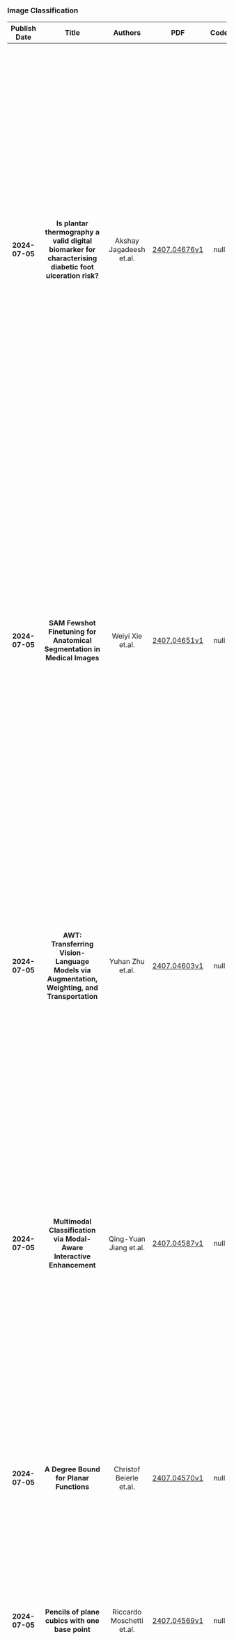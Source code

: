 
### Image Classification
|Publish Date|Title|Authors|PDF|Code|Abstract|
| :---: | :---: | :---: | :---: | :---: | :---: |
|**2024-07-05**|**Is plantar thermography a valid digital biomarker for characterising diabetic foot ulceration risk?**|Akshay Jagadeesh et.al.|[2407.04676v1](http://arxiv.org/abs/2407.04676v1)|null|Background: In the absence of prospective data on diabetic foot ulcers (DFU), cross-sectional associations with causal risk factors (peripheral neuropathy, and peripheral arterial disease (PAD)) could be used to establish the validity of plantar thermography for DFU risk stratification.   Methods: First, we investigated the associations between the intrinsic clusters of plantar thermographic images with several DFU risk factors using an unsupervised deep-learning framework. We then studied associations between obtained thermography clusters and DFU risk factors. Second, to identify those associations with predictive power, we used supervised learning to train Convolutional Neural Network (CNN) regression/classification models that predicted the risk factor based on the thermograph (and visual) input.   Findings: Our dataset comprised 282 thermographs from type 2 diabetes mellitus patients (aged 56.31 +- 9.18 years, 51.42 % males). On clustering, we found two overlapping clusters (silhouette score = 0.10, indicating weak separation). There was strong evidence for associations between assigned clusters and several factors related to diabetic foot ulceration such as peripheral neuropathy, PAD, number of diabetes complications, and composite DFU risk prediction scores such as Martins-Mendes, PODUS-2020, and SIGN. However, models predicting said risk factors had poor performances.   Interpretation: The strong associations between intrinsic thermography clusters and several DFU risk factors support the validity of using thermography for characterising DFU risk. However, obtained associations did not prove to be predictive, likely due to, spectrum bias, or because thermography and classical risk factors characterise incompletely overlapping portions of the DFU risk construct. Our findings highlight the challenges in standardising ground truths when defining novel digital biomarkers.|
|**2024-07-05**|**SAM Fewshot Finetuning for Anatomical Segmentation in Medical Images**|Weiyi Xie et.al.|[2407.04651v1](http://arxiv.org/abs/2407.04651v1)|null|We propose a straightforward yet highly effective few-shot fine-tuning strategy for adapting the Segment Anything (SAM) to anatomical segmentation tasks in medical images. Our novel approach revolves around reformulating the mask decoder within SAM, leveraging few-shot embeddings derived from a limited set of labeled images (few-shot collection) as prompts for querying anatomical objects captured in image embeddings. This innovative reformulation greatly reduces the need for time-consuming online user interactions for labeling volumetric images, such as exhaustively marking points and bounding boxes to provide prompts slice by slice. With our method, users can manually segment a few 2D slices offline, and the embeddings of these annotated image regions serve as effective prompts for online segmentation tasks. Our method prioritizes the efficiency of the fine-tuning process by exclusively training the mask decoder through caching mechanisms while keeping the image encoder frozen. Importantly, this approach is not limited to volumetric medical images, but can generically be applied to any 2D/3D segmentation task. To thoroughly evaluate our method, we conducted extensive validation on four datasets, covering six anatomical segmentation tasks across two modalities. Furthermore, we conducted a comparative analysis of different prompting options within SAM and the fully-supervised nnU-Net. The results demonstrate the superior performance of our method compared to SAM employing only point prompts (approximately 50% improvement in IoU) and performs on-par with fully supervised methods whilst reducing the requirement of labeled data by at least an order of magnitude.|
|**2024-07-05**|**AWT: Transferring Vision-Language Models via Augmentation, Weighting, and Transportation**|Yuhan Zhu et.al.|[2407.04603v1](http://arxiv.org/abs/2407.04603v1)|null|Pre-trained vision-language models (VLMs) have shown impressive results in various visual classification tasks. However, we often fail to fully unleash their potential when adapting them for new concept understanding due to limited information on new classes. To address this limitation, we introduce a novel adaptation framework, AWT (Augment, Weight, then Transport). AWT comprises three key components: augmenting inputs with diverse visual perspectives and enriched class descriptions through image transformations and language models; dynamically weighting inputs based on the prediction entropy; and employing optimal transport to mine semantic correlations in the vision-language space. AWT can be seamlessly integrated into various VLMs, enhancing their zero-shot capabilities without additional training and facilitating few-shot learning through an integrated multimodal adapter module. We verify AWT in multiple challenging scenarios, including zero-shot and few-shot image classification, zero-shot video action recognition, and out-of-distribution generalization. AWT consistently outperforms the state-of-the-art methods in each setting. In addition, our extensive studies further demonstrate AWT's effectiveness and adaptability across different VLMs, architectures, and scales.|
|**2024-07-05**|**Multimodal Classification via Modal-Aware Interactive Enhancement**|Qing-Yuan Jiang et.al.|[2407.04587v1](http://arxiv.org/abs/2407.04587v1)|null|Due to the notorious modality imbalance problem, multimodal learning (MML) leads to the phenomenon of optimization imbalance, thus struggling to achieve satisfactory performance. Recently, some representative methods have been proposed to boost the performance, mainly focusing on adaptive adjusting the optimization of each modality to rebalance the learning speed of dominant and non-dominant modalities. To better facilitate the interaction of model information in multimodal learning, in this paper, we propose a novel multimodal learning method, called modal-aware interactive enhancement (MIE). Specifically, we first utilize an optimization strategy based on sharpness aware minimization (SAM) to smooth the learning objective during the forward phase. Then, with the help of the geometry property of SAM, we propose a gradient modification strategy to impose the influence between different modalities during the backward phase. Therefore, we can improve the generalization ability and alleviate the modality forgetting phenomenon simultaneously for multimodal learning. Extensive experiments on widely used datasets demonstrate that our proposed method can outperform various state-of-the-art baselines to achieve the best performance.|
|**2024-07-05**|**A Degree Bound for Planar Functions**|Christof Beierle et.al.|[2407.04570v1](http://arxiv.org/abs/2407.04570v1)|null|Using Stickelberger's theorem on Gauss sums, we show that if $F$ is a planar function on a finite field $\mathbb{F}_q$, then for all non-zero functions $G : \mathbb{F}_q \to \mathbb{F}_q$, we have \begin{equation*} \mathrm{deg } \ G \circ F - \mathrm{deg } \ G \le \frac{n(p-1)}{2}\,, \end{equation*} where $q = p^n$ with $p$ a prime and $n$ a positive integer, and $\mathrm{deg } \ F$ is the algebraic degree of $F$, i.e., the degree of the corresponding multivariate polynomial over $\mathbb{F}_p$. This bound leads to a simpler proof of the classification of planar polynomials over $\mathbb{F}_p$ and planar monomials over $\mathbb{F}_{p^2}$. As a new result, using the same degree bound, we complete the classification of planar monomials for all $n = 2^k$ with $p>5$ and $k$ a non-negative integer. Finally, we state a conjecture on the sum of the base-$p$ digits of integers modulo $q-1$ that implies the complete classification of planar monomials over finite fields of characteristic $p>5$.|
|**2024-07-05**|**Pencils of plane cubics with one base point**|Riccardo Moschetti et.al.|[2407.04569v1](http://arxiv.org/abs/2407.04569v1)|null|We study pencils of plane cubics with only one base point and general member smooth, giving a complete classification. Under the additional hypothesis that all members are irreducible, we prove that there exists a unique non-isotrivial pencil with these properties up to projective transformation. We compare our construction with the classical approaches given by Gattazzo, Beauville and Miranda-Persson.|
|**2024-07-05**|**Anticipating Solar Flares**|Hugh S. Hudson et.al.|[2407.04567v1](http://arxiv.org/abs/2407.04567v1)|null|Solar flares commonly have a hot onset precursor event" (HOPE), detectable from soft X-ray observations. Detecting this requires subtraction of pre-flare fluxes from the non-flaring Sun prior to the event, fitting an isothermal emission model to the flare excess fluxes by comparing the GOES passbands at 1-8 A and 0.5-4 A, and plotting the timewise evolution of the flare emission in a diagram of temperature \textit{vs} emission measure. The HOPE then appears as an initial "horizontal branch" in this diagram. It precedes the non-thermal impulsive phase of the flare and thus the flare peak in soft X-rays as well. We use this property to define a "flare anticipation index" (FAI), which can serve as an alert for observational programs aimed at solar flares based on near-real-time soft X-ray observations. This FAI gives lead times of a few minutes and produces very few false positive alerts even for flare brightenings too weak to merit NOAA classification.|
|**2024-07-05**|**Super-resolution imaging of nanoscale inhomogeneities in hBN-covered and encapsulated few-layer graphene**|Lina Jäckering et.al.|[2407.04565v1](http://arxiv.org/abs/2407.04565v1)|null|Encapsulating few-layer graphene (FLG) in hexagonal boron nitride (hBN) can cause nanoscale inhomogeneities in the FLG, including changes in stacking domains and topographic defects. Due to the diffraction limit, characterizing these inhomogeneities is challenging. Recently, the visualization of stacking domains in encapsulated four-layer graphene (4LG) has been demonstrated with phonon polariton (PhP)-assisted near-field imaging. However, the underlying coupling mechanism and ability to image subdiffractional-sized inhomogeneities remain unknown. Here, we retrieve direct replicas and magnified images of subdiffractional-sized inhomogeneities in hBN-covered trilayer graphene (TLG) and encapsulated 4LG, enabled by the hyperlensing effect. This hyperlensing effect is mediated by hBN's hyperbolic PhP that couple to the FLG's plasmon polaritons. Using near-field microscopy, we identify the coupling by determining the polariton dispersion in hBN-covered TLG to be stacking-dependent. Our work demonstrates super-resolution and magnified imaging of inhomogeneities, paving the way for the realization of homogeneous encapsulated FLG transport samples to study correlated physics.|
|**2024-07-05**|**Rethinking Image Compression on the Web with Generative AI**|Shayan Ali Hassan et.al.|[2407.04542v1](http://arxiv.org/abs/2407.04542v1)|null|The rapid growth of the Internet, driven by social media, web browsing, and video streaming, has made images central to the Web experience, resulting in significant data transfer and increased webpage sizes. Traditional image compression methods, while reducing bandwidth, often degrade image quality. This paper explores a novel approach using generative AI to reconstruct images at the edge or client-side. We develop a framework that leverages text prompts and provides additional conditioning inputs like Canny edges and color palettes to a text-to-image model, achieving up to 99.8% bandwidth savings in the best cases and 92.6% on average, while maintaining high perceptual similarity. Empirical analysis and a user study show that our method preserves image meaning and structure more effectively than traditional compression methods, offering a promising solution for reducing bandwidth usage and improving Internet affordability with minimal degradation in image quality.|
|**2024-07-05**|**PDiscoFormer: Relaxing Part Discovery Constraints with Vision Transformers**|Ananthu Aniraj et.al.|[2407.04538v1](http://arxiv.org/abs/2407.04538v1)|[link](https://github.com/ananthu-aniraj/pdiscoformer)|Computer vision methods that explicitly detect object parts and reason on them are a step towards inherently interpretable models. Existing approaches that perform part discovery driven by a fine-grained classification task make very restrictive assumptions on the geometric properties of the discovered parts; they should be small and compact. Although this prior is useful in some cases, in this paper we show that pre-trained transformer-based vision models, such as self-supervised DINOv2 ViT, enable the relaxation of these constraints. In particular, we find that a total variation (TV) prior, which allows for multiple connected components of any size, substantially outperforms previous work. We test our approach on three fine-grained classification benchmarks: CUB, PartImageNet and Oxford Flowers, and compare our results to previously published methods as well as a re-implementation of the state-of-the-art method PDiscoNet with a transformer-based backbone. We consistently obtain substantial improvements across the board, both on part discovery metrics and the downstream classification task, showing that the strong inductive biases in self-supervised ViT models require to rethink the geometric priors that can be used for unsupervised part discovery.|
|**2024-07-05**|**A spatial-correlated multitask linear mixed-effects model for imaging genetics**|Zhibin Pu et.al.|[2407.04530v1](http://arxiv.org/abs/2407.04530v1)|null|Imaging genetics aims to uncover the hidden relationship between imaging quantitative traits (QTs) and genetic markers (e.g. single nucleotide polymorphism (SNP)), and brings valuable insights into the pathogenesis of complex diseases, such as cancers and cognitive disorders (e.g. the Alzheimer's Disease). However, most linear models in imaging genetics didn't explicitly model the inner relationship among QTs, which might miss some potential efficiency gains from information borrowing across brain regions. In this work, we developed a novel Bayesian regression framework for identifying significant associations between QTs and genetic markers while explicitly modeling spatial dependency between QTs, with the main contributions as follows. Firstly, we developed a spatial-correlated multitask linear mixed-effects model (LMM) to account for dependencies between QTs. We incorporated a population-level mixed effects term into the model, taking full advantage of the dependent structure of brain imaging-derived QTs. Secondly, we implemented the model in the Bayesian framework and derived a Markov chain Monte Carlo (MCMC) algorithm to achieve the model inference. Further, we incorporated the MCMC samples with the Cauchy combination test (CCT) to examine the association between SNPs and QTs, which avoided computationally intractable multi-test issues. The simulation studies indicated improved power of our proposed model compared to classic models where inner dependencies of QTs were not modeled. We also applied the new spatial model to an imaging dataset obtained from the Alzheimer's Disease Neuroimaging Initiative (ADNI) database.|
|**2024-07-05**|**Hyperspectral Dataset and Deep Learning methods for Waste from Electric and Electronic Equipment Identification (WEEE)**|Artzai Picon et.al.|[2407.04505v1](http://arxiv.org/abs/2407.04505v1)|[link](https://github.com/samtzai/tecnalia_weee_hyperspectral_dataset)|Hyperspectral imaging, a rapidly evolving field, has witnessed the ascendancy of deep learning techniques, supplanting classical feature extraction and classification methods in various applications. However, many researchers employ arbitrary architectures for hyperspectral image processing, often without rigorous analysis of the interplay between spectral and spatial information. This oversight neglects the implications of combining these two modalities on model performance.   In this paper, we evaluate the performance of diverse deep learning architectures for hyperspectral image segmentation. Our analysis disentangles the impact of different architectures, spanning various spectral and spatial granularities. Specifically, we investigate the effects of spectral resolution (capturing spectral information) and spatial texture (conveying spatial details) on segmentation outcomes. Additionally, we explore the transferability of knowledge from large pre-trained image foundation models, originally designed for RGB images, to the hyperspectral domain.   Results show that incorporating spatial information alongside spectral data leads to improved segmentation results, and that it is essential to further work on novel architectures comprising spectral and spatial information and on the adaption of RGB foundation models into the hyperspectral domain.   Furthermore, we contribute to the field by cleaning and publicly releasing the Tecnalia WEEE Hyperspectral dataset. This dataset contains different non-ferrous fractions of Waste Electrical and Electronic Equipment (WEEE), including Copper, Brass, Aluminum, Stainless Steel, and White Copper, spanning the range of 400 to 1000 nm.   We expect these conclusions can guide novel researchers in the field of hyperspectral imaging.|
|**2024-07-05**|**Better by Default: Strong Pre-Tuned MLPs and Boosted Trees on Tabular Data**|David Holzmüller et.al.|[2407.04491v1](http://arxiv.org/abs/2407.04491v1)|[link](https://github.com/dholzmueller/pytabkit)|For classification and regression on tabular data, the dominance of gradient-boosted decision trees (GBDTs) has recently been challenged by often much slower deep learning methods with extensive hyperparameter tuning. We address this discrepancy by introducing (a) RealMLP, an improved multilayer perceptron (MLP), and (b) improved default parameters for GBDTs and RealMLP. We tune RealMLP and the default parameters on a meta-train benchmark with 71 classification and 47 regression datasets and compare them to hyperparameter-optimized versions on a disjoint meta-test benchmark with 48 classification and 42 regression datasets, as well as the GBDT-friendly benchmark by Grinsztajn et al. (2022). Our benchmark results show that RealMLP offers a better time-accuracy tradeoff than other neural nets and is competitive with GBDTs. Moreover, a combination of RealMLP and GBDTs with improved default parameters can achieve excellent results on medium-sized tabular datasets (1K--500K samples) without hyperparameter tuning.|
|**2024-07-05**|**Dude: Dual Distribution-Aware Context Prompt Learning For Large Vision-Language Model**|Duy M. H. Nguyen et.al.|[2407.04489v1](http://arxiv.org/abs/2407.04489v1)|null|Prompt learning methods are gaining increasing attention due to their ability to customize large vision-language models to new domains using pre-trained contextual knowledge and minimal training data. However, existing works typically rely on optimizing unified prompt inputs, often struggling with fine-grained classification tasks due to insufficient discriminative attributes. To tackle this, we consider a new framework based on a dual context of both domain-shared and class-specific contexts, where the latter is generated by Large Language Models (LLMs) such as GPTs. Such dual prompt methods enhance the model's feature representation by joining implicit and explicit factors encoded in LLM knowledge. Moreover, we formulate the Unbalanced Optimal Transport (UOT) theory to quantify the relationships between constructed prompts and visual tokens. Through partial matching, UOT can properly align discrete sets of visual tokens and prompt embeddings under different mass distributions, which is particularly valuable for handling irrelevant or noisy elements, ensuring that the preservation of mass does not restrict transport solutions. Furthermore, UOT's characteristics integrate seamlessly with image augmentation, expanding the training sample pool while maintaining a reasonable distance between perturbed images and prompt inputs. Extensive experiments across few-shot classification and adapter settings substantiate the superiority of our model over current state-of-the-art baselines.|
|**2024-07-05**|**Variational and Explanatory Neural Networks for Encoding Cancer Profiles and Predicting Drug Responses**|Tianshu Feng et.al.|[2407.04486v1](http://arxiv.org/abs/2407.04486v1)|null|Human cancers present a significant public health challenge and require the discovery of novel drugs through translational research. Transcriptomics profiling data that describes molecular activities in tumors and cancer cell lines are widely utilized for predicting anti-cancer drug responses. However, existing AI models face challenges due to noise in transcriptomics data and lack of biological interpretability. To overcome these limitations, we introduce VETE (Variational and Explanatory Transcriptomics Encoder), a novel neural network framework that incorporates a variational component to mitigate noise effects and integrates traceable gene ontology into the neural network architecture for encoding cancer transcriptomics data. Key innovations include a local interpretability-guided method for identifying ontology paths, a visualization tool to elucidate biological mechanisms of drug responses, and the application of centralized large scale hyperparameter optimization. VETE demonstrated robust accuracy in cancer cell line classification and drug response prediction. Additionally, it provided traceable biological explanations for both tasks and offers insights into the mechanisms underlying its predictions. VETE bridges the gap between AI-driven predictions and biologically meaningful insights in cancer research, which represents a promising advancement in the field.|
|**2024-07-05**|**Optimizing the image correction pipeline for pedestrian detection in the thermal-infrared domain**|Christophe Karam et.al.|[2407.04484v1](http://arxiv.org/abs/2407.04484v1)|null|Infrared imagery can help in low-visibility situations such as fog and low-light scenarios, but it is prone to thermal noise and requires further processing and correction. This work studies the effect of different infrared processing pipelines on the performance of a pedestrian detection in an urban environment, similar to autonomous driving scenarios. Detection on infrared images is shown to outperform that on visible images, but the infrared correction pipeline is crucial since the models cannot extract information from raw infrared images. Two thermal correction pipelines are studied, the shutter and the shutterless pipes. Experiments show that some correction algorithms like spatial denoising are detrimental to performance even if they increase visual quality for a human observer. Other algorithms like destriping and, to a lesser extent, temporal denoising, increase computational time, but have some role to play in increasing detection accuracy. As it stands, the optimal trade-off for speed and accuracy is simply to use the shutterless pipe with a tonemapping algorithm only, for autonomous driving applications within varied environments.|
|**2024-07-05**|**Relationship between TIGRE solar S-index and USET Ca II K full disk images**|G. Vanden Broeck et.al.|[2407.04475v1](http://arxiv.org/abs/2407.04475v1)|null|Full disk observations of the solar chromosphere in the Ca II K line represent a valuable dataset for studies of solar magnetic activity. The S-index is widely used to investigate the magnetic activity of stars, however, its connection to the coverage of stellar magnetic structure is still poorly understood. We use the archives of full disk Ca II K images taken by the Royal Observatory of Belgium with the USET to derive the area fraction of the brightest chromospheric structures over the last decade. These data allowed us to study the end of the solar cycle 24 and the beginning of solar cycle 25. The brightest regions of the solar surface were then segmented using an algorithm based on an intensity threshold. We computed the area fraction over the solar disk and compared it with the S-index from TIGRE. For the detection of periodic modulations, we applied a discrete Fourier power spectrum method to both datasets. A tight linear relationship was found between the USET area fraction and the TIGRE S-index, with an improved correlation obtained in the low-activity regime by considering the enhanced network. In both time series, we detected the modulation caused by the rotation of bright structures on the solar disk. However, this detection is constrained in the case of TIGRE due to its observation strategy. We studied the correlation between the disk coverage with chromospheric structures and the variability of the S-index on an overlapping period of ten years. We concluded that the disk coverage index is a good proxy for the S-index and will be useful in future studies of the magnetic activity of solar-type stars. The USET area fraction dataset is most appropriate for evaluating the solar rotation period and will be used in future works to analyze the impact of the inclination of the stellar rotation axis on the detectability of such periodic modulations in solar-type stars.|
|**2024-07-05**|**Using LLMs to label medical papers according to the CIViC evidence model**|Markus Hisch et.al.|[2407.04466v1](http://arxiv.org/abs/2407.04466v1)|null|We introduce the sequence classification problem CIViC Evidence to the field of medical NLP. CIViC Evidence denotes the multi-label classification problem of assigning labels of clinical evidence to abstracts of scientific papers which have examined various combinations of genomic variants, cancer types, and treatment approaches. We approach CIViC Evidence using different language models: We fine-tune pretrained checkpoints of BERT and RoBERTa on the CIViC Evidence dataset and challenge their performance with models of the same architecture which have been pretrained on domain-specific text. In this context, we find that BiomedBERT and BioLinkBERT can outperform BERT on CIViC Evidence (+0.8% and +0.9% absolute improvement in class-support weighted F1 score). All transformer-based models show a clear performance edge when compared to a logistic regression trained on bigram tf-idf scores (+1.5 - 2.7% improved F1 score). We compare the aforementioned BERT-like models to OpenAI's GPT-4 in a few-shot setting (on a small subset of our original test dataset), demonstrating that, without additional prompt-engineering or fine-tuning, GPT-4 performs worse on CIViC Evidence than our six fine-tuned models (66.1% weighted F1 score compared to 71.8% for the best fine-tuned model). However, performance gets reasonably close to the benchmark of a logistic regression model trained on bigram tf-idf scores (67.7% weighted F1 score).|
|**2024-07-05**|**Generalists vs. Specialists: Evaluating Large Language Models for Urdu**|Samee Arif et.al.|[2407.04459v1](http://arxiv.org/abs/2407.04459v1)|null|In this paper, we compare general-purpose pretrained models, GPT-4-Turbo and Llama-3-8b-Instruct with special-purpose models fine-tuned on specific tasks, XLM-Roberta-large, mT5-large, and Llama-3-8b-Instruct. We focus on seven classification and six generation tasks to evaluate the performance of these models on Urdu language. Urdu has 70 million native speakers, yet it remains underrepresented in Natural Language Processing (NLP). Despite the frequent advancements in Large Language Models (LLMs), their performance in low-resource languages, including Urdu, still needs to be explored. We also conduct a human evaluation for the generation tasks and compare the results with the evaluations performed by GPT-4-Turbo and Llama-3-8b-Instruct. We find that special-purpose models consistently outperform general-purpose models across various tasks. We also find that the evaluation done by GPT-4-Turbo for generation tasks aligns more closely with human evaluation compared to the evaluation by Llama-3-8b-Instruct. This paper contributes to the NLP community by providing insights into the effectiveness of general and specific-purpose LLMs for low-resource languages.|
|**2024-07-05**|**Robust Multimodal Learning via Representation Decoupling**|Shicai Wei et.al.|[2407.04458v1](http://arxiv.org/abs/2407.04458v1)|null|Multimodal learning robust to missing modality has attracted increasing attention due to its practicality. Existing methods tend to address it by learning a common subspace representation for different modality combinations. However, we reveal that they are sub-optimal due to their implicit constraint on intra-class representation. Specifically, the sample with different modalities within the same class will be forced to learn representations in the same direction. This hinders the model from capturing modality-specific information, resulting in insufficient learning. To this end, we propose a novel Decoupled Multimodal Representation Network (DMRNet) to assist robust multimodal learning. Specifically, DMRNet models the input from different modality combinations as a probabilistic distribution instead of a fixed point in the latent space, and samples embeddings from the distribution for the prediction module to calculate the task loss. As a result, the direction constraint from the loss minimization is blocked by the sampled representation. This relaxes the constraint on the inference representation and enables the model to capture the specific information for different modality combinations. Furthermore, we introduce a hard combination regularizer to prevent DMRNet from unbalanced training by guiding it to pay more attention to hard modality combinations. Finally, extensive experiments on multimodal classification and segmentation tasks demonstrate that the proposed DMRNet outperforms the state-of-the-art significantly.|
|**2024-07-05**|**Trustworthy Classification through Rank-Based Conformal Prediction Sets**|Rui Luo et.al.|[2407.04407v1](http://arxiv.org/abs/2407.04407v1)|null|Machine learning classification tasks often benefit from predicting a set of possible labels with confidence scores to capture uncertainty. However, existing methods struggle with the high-dimensional nature of the data and the lack of well-calibrated probabilities from modern classification models. We propose a novel conformal prediction method that employs a rank-based score function suitable for classification models that predict the order of labels correctly, even if not well-calibrated. Our approach constructs prediction sets that achieve the desired coverage rate while managing their size. We provide a theoretical analysis of the expected size of the conformal prediction sets based on the rank distribution of the underlying classifier. Through extensive experiments, we demonstrate that our method outperforms existing techniques on various datasets, providing reliable uncertainty quantification. Our contributions include a novel conformal prediction method, theoretical analysis, and empirical evaluation. This work advances the practical deployment of machine learning systems by enabling reliable uncertainty quantification.|
|**2024-07-05**|**Hard-Attention Gates with Gradient Routing for Endoscopic Image Computing**|Giorgio Roffo et.al.|[2407.04400v1](http://arxiv.org/abs/2407.04400v1)|null|To address overfitting and enhance model generalization in gastroenterological polyp size assessment, our study introduces Feature-Selection Gates (FSG) or Hard-Attention Gates (HAG) alongside Gradient Routing (GR) for dynamic feature selection. This technique aims to boost Convolutional Neural Networks (CNNs) and Vision Transformers (ViTs) by promoting sparse connectivity, thereby reducing overfitting and enhancing generalization. HAG achieves this through sparsification with learnable weights, serving as a regularization strategy. GR further refines this process by optimizing HAG parameters via dual forward passes, independently from the main model, to improve feature re-weighting. Our evaluation spanned multiple datasets, including CIFAR-100 for a broad impact assessment and specialized endoscopic datasets (REAL-Colon, Misawa, and SUN) focusing on polyp size estimation, covering over 200 polyps in more than 370,000 frames. The findings indicate that our HAG-enhanced networks substantially enhance performance in both binary and triclass classification tasks related to polyp sizing. Specifically, CNNs experienced an F1 Score improvement to 87.8% in binary classification, while in triclass classification, the ViT-T model reached an F1 Score of 76.5%, outperforming traditional CNNs and ViT-T models. To facilitate further research, we are releasing our codebase, which includes implementations for CNNs, multistream CNNs, ViT, and HAG-augmented variants. This resource aims to standardize the use of endoscopic datasets, providing public training-validation-testing splits for reliable and comparable research in gastroenterological polyp size estimation. The codebase is available at github.com/cosmoimd/feature-selection-gates.|
|**2024-07-05**|**Data-Driven Tissue- and Subject-Specific Elastic Regularization for Medical Image Registration**|Anna Reithmeir et.al.|[2407.04355v1](http://arxiv.org/abs/2407.04355v1)|[link](https://github.com/compai-lab/2024-miccai-reithmeir)|Physics-inspired regularization is desired for intra-patient image registration since it can effectively capture the biomechanical characteristics of anatomical structures. However, a major challenge lies in the reliance on physical parameters: Parameter estimations vary widely across the literature, and the physical properties themselves are inherently subject-specific. In this work, we introduce a novel data-driven method that leverages hypernetworks to learn the tissue-dependent elasticity parameters of an elastic regularizer. Notably, our approach facilitates the estimation of patient-specific parameters without the need to retrain the network. We evaluate our method on three publicly available 2D and 3D lung CT and cardiac MR datasets. We find that with our proposed subject-specific tissue-dependent regularization, a higher registration quality is achieved across all datasets compared to using a global regularizer. The code is available at https://github.com/compai-lab/2024-miccai-reithmeir.|
|**2024-07-05**|**Segmenting Medical Images: From UNet to Res-UNet and nnUNet**|Lina Huang et.al.|[2407.04353v1](http://arxiv.org/abs/2407.04353v1)|null|This study provides a comparative analysis of deep learning models including UNet, Res-UNet, Attention Res-UNet, and nnUNet, and evaluates their performance in brain tumour, polyp, and multi-class heart segmentation tasks. The analysis focuses on precision, accuracy, recall, Dice Similarity Coefficient (DSC), and Intersection over Union (IoU) to assess their clinical applicability. In brain tumour segmentation, Res-UNet and nnUNet significantly outperformed UNet, with Res-UNet leading in DSC and IoU scores, indicating superior accuracy in tumour delineation. Meanwhile, nnUNet excelled in recall and accuracy, which are crucial for reliable tumour detection in clinical diagnosis and planning. In polyp detection, nnUNet was the most effective, achieving the highest metrics across all categories and proving itself as a reliable diagnostic tool in endoscopy. In the complex task of heart segmentation, Res-UNet and Attention Res-UNet were outstanding in delineating the left ventricle, with Res-UNet also leading in right ventricle segmentation. nnUNet was unmatched in myocardium segmentation, achieving top scores in precision, recall, DSC, and IoU. The conclusion notes that although Res-UNet occasionally outperforms nnUNet in specific metrics, the differences are quite small. Moreover, nnUNet consistently shows superior overall performance across the experiments. Particularly noted for its high recall and accuracy, which are crucial in clinical settings to minimize misdiagnosis and ensure timely treatment, nnUNet's robust performance in crucial metrics across all tested categories establishes it as the most effective model for these varied and complex segmentation tasks.|
|**2024-07-05**|**On a nonlinear nonlocal reaction-diffusion system applied to image restoration**|Yuhang Li et.al.|[2407.04347v1](http://arxiv.org/abs/2407.04347v1)|null|This paper deals with a novel nonlinear coupled nonlocal reaction-diffusion system proposed for image restoration, characterized by the advantages of preserving low gray level features and textures.The gray level indicator in the proposed model is regularized using a new method based on porous media type equations, which is suitable for recovering noisy blurred images. The well-posedness, regularity, and other properties of the model are investigated, addressing the lack of theoretical analysis in those existing similar types of models. Numerical experiments conducted on texture and satellite images demonstrate the effectiveness of the proposed model in denoising and deblurring tasks.|
|**2024-07-05**|**CanonicalFusion: Generating Drivable 3D Human Avatars from Multiple Images**|Jisu Shin et.al.|[2407.04345v1](http://arxiv.org/abs/2407.04345v1)|[link](https://github.com/jsshin98/canonicalfusion)|We present a novel framework for reconstructing animatable human avatars from multiple images, termed CanonicalFusion. Our central concept involves integrating individual reconstruction results into the canonical space. To be specific, we first predict Linear Blend Skinning (LBS) weight maps and depth maps using a shared-encoder-dual-decoder network, enabling direct canonicalization of the 3D mesh from the predicted depth maps. Here, instead of predicting high-dimensional skinning weights, we infer compressed skinning weights, i.e., 3-dimensional vector, with the aid of pre-trained MLP networks. We also introduce a forward skinning-based differentiable rendering scheme to merge the reconstructed results from multiple images. This scheme refines the initial mesh by reposing the canonical mesh via the forward skinning and by minimizing photometric and geometric errors between the rendered and the predicted results. Our optimization scheme considers the position and color of vertices as well as the joint angles for each image, thereby mitigating the negative effects of pose errors. We conduct extensive experiments to demonstrate the effectiveness of our method and compare our CanonicalFusion with state-of-the-art methods. Our source codes are available at https://github.com/jsshin98/CanonicalFusion.|
|**2024-07-05**|**Geometrically Inspired Kernel Machines for Collaborative Learning Beyond Gradient Descent**|Mohit Kumar et.al.|[2407.04335v1](http://arxiv.org/abs/2407.04335v1)|null|This paper develops a novel mathematical framework for collaborative learning by means of geometrically inspired kernel machines which includes statements on the bounds of generalisation and approximation errors, and sample complexity. For classification problems, this approach allows us to learn bounded geometric structures around given data points and hence solve the global model learning problem in an efficient way by exploiting convexity properties of the related optimisation problem in a Reproducing Kernel Hilbert Space (RKHS). In this way, we can reduce classification problems to determining the closest bounded geometric structure from a given data point. Further advantages that come with our solution is that our approach does not require clients to perform multiple epochs of local optimisation using stochastic gradient descent, nor require rounds of communication between client/server for optimising the global model. We highlight that numerous experiments have shown that the proposed method is a competitive alternative to the state-of-the-art.|
|**2024-07-05**|**Learning Geometric Invariant Features for Classification of Vector Polygons with Graph Message-passing Neural Network**|Zexian Huang et.al.|[2407.04334v1](http://arxiv.org/abs/2407.04334v1)|null|Geometric shape classification of vector polygons remains a non-trivial learning task in spatial analysis. Previous studies mainly focus on devising deep learning approaches for representation learning of rasterized vector polygons, whereas the study of discrete representations of polygons and subsequent deep learning approaches have not been fully investigated. In this study, we investigate a graph representation of vector polygons and propose a novel graph message-passing neural network (PolyMP) to learn the geometric-invariant features for shape classification of polygons. Through extensive experiments, we show that the graph representation of polygons combined with a permutation-invariant graph message-passing neural network achieves highly robust performances on benchmark datasets (i.e., synthetic glyph and real-world building footprint datasets) as compared to baseline methods. We demonstrate that the proposed graph-based PolyMP network enables the learning of expressive geometric features invariant to geometric transformations of polygons (i.e., translation, rotation, scaling and shearing) and is robust to trivial vertex removals of polygons. We further show the strong generalizability of PolyMP, which enables generalizing the learned geometric features from the synthetic glyph polygons to the real-world building footprints.|
|**2024-07-05**|**Quantitative phase imaging via a multimode fiber**|Aleksandra Ivanina et.al.|[2407.04323v1](http://arxiv.org/abs/2407.04323v1)|null|Label-free quantitative phase imaging is a vital tool for optical microscopy and metrology applications. A hair-thin multimode fiber stands out as a very attractive platform for minimally invasive imaging. Here we propose and experimentally demonstrate a non-interferometric non-iterative approach for high-speed high-resolution label-free quantitative phase imaging via a multimode fiber, unlocking multiple applications in life science and bioimaging.|
|**2024-07-05**|**Curvature of higher direct images of sheaves of twisted holomorphic forms**|Young-Jun Choi et.al.|[2407.04298v1](http://arxiv.org/abs/2407.04298v1)|null|This paper investigates the curvature properties of higher direct images $ R^qf_*\Omega_{X/S}^p(E)$, where $f: X\rightarrow S$ is a family of compact K\"ahler manifolds equipped with a hermitian vector bundle $E \rightarrow X$. We derive a general curvature formula and explore several special cases, including those where $p + q = n$, $q = 0$, and $p = n$, with $E$ being a line bundle. Furthermore, the paper examines the curvature in the context of fiberwise hermitian flat cases, families of Hermite-Einstein vector bundles, and applications to moduli spaces and Weil-Petersson metrics, providing some insight into their geometric and analytical properties.|

